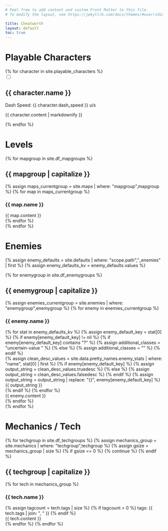 ```yaml
---
# Feel free to add content and custom Front Matter to this file.
# To modify the layout, see https://jekyllrb.com/docs/themes/#overriding-theme-defaults

title: Cheatworth
layout: default
toc: true
---
```

<span id="null">

Playable Characters
===

<div id="characters">
{% for character in site.playable_characters %}
    <div class="character character-{{ character.name | slugify }}">
        <input type="checkbox" id="toggle-char-{{ character.name | slugify }}" class="unfolder">
        <label for="toggle-char-{{ character.name | slugify }}" class="toggle-label">
            <div class="character-header">
                <div>
                    <h2 id="character-{{ character.name | slugify }}">{{ character.name }}</h2>
                </div>
                <div id="charstats-{{ character.name | slugify }}" class="charstats">
                <!-- FIXME: !! -->
                    <div><span>Dash Speed:</span>
                        {{ character.dash_speed }} u/s
                    </div>
                </div>
            </div>
            <div class="character-content">
                <p>
                    {{ character.content | markdownify }}
                </p>
            </div>
        </label>
    </div>
{% endfor %}
</div>

Levels
===

<div id="maps">
{% for mapgroup in site.df_mapgroups %}
    <div class="maps-{{ mapgroup }}">
        <h2 id="maps-{{ mapgroup | slugify }}">{{ mapgroup | capitalize }}</h2>
        <div class="maps-grouped">
            {% assign maps_currentgroup = site.maps | where: "mapgroup",mapgroup %} 
            {% for map in maps_currentgroup %}
                <div class="map">
                    <h3 id="maps-level-{{ map.name | slugify }}">{{ map.name }}</h3>
                    <div class="map-content">
                        {{ map.content }}
                    </div>
                </div>
            {% endfor %}
        </div>
    </div>
{% endfor %}
</div>

Enemies
===

{% assign enemy_defaults = site.defaults | where: "scope.path","_enemies" | first %}
{% assign enemy_defaults_kv = enemy_defaults.values %}

<div id="enemies">
{% for enemygroup in site.df_enemygroups %}
    <div class="enemies-{{ enemygroup }}">
        <h2 id="{{ enemygroup }}-enemies">{{ enemygroup | capitalize }}</h2>
        <div class="enemies-grouped">
            {% assign enemies_currentgroup = site.enemies | where: "enemygroup",enemygroup %}
            {% for enemy in enemies_currentgroup %}
                <div class="enemy">
                    <h3 id="enemy-{{ enemy.name | slugify }}">{{ enemy.name }}</h3>
                    <div class="enemy-stats stats">
                        {% for stat in enemy_defaults_kv %}
                            {% assign enemy_default_key = stat[0] %}
                            {% if enemy[enemy_default_key] != nil %}
                                {% if enemy[enemy_default_key] contains "?" %}
                                    {% assign additional_classes = "uncertain-value " %}
                                {% else %}
                                    {% assign additional_classes = "" %}
                                {% endif %}
                                <div class="enemy-stat stat-{{ stat[0] }} stat {{ additional_classes }}">
                                    {% assign clean_desc_values = site.data.pretty_names.enemy_stats | where: "name", stat[0] | first %}
                                    {% if enemy[enemy_default_key] %}
                                        {% assign output_string = clean_desc_values.truedesc %}
                                    {% else %}
                                        {% assign output_string = clean_desc_values.falsedesc %}
                                    {% endif %}
                                    {% assign output_string = output_string | replace: "{}", enemy[enemy_default_key] %}
                                    {{ output_string }}
                                </div>
                            {% endif %}
                        {% endfor %}
                    </div>
                    <div class="enemy-content">
                        {{ enemy.content }}
                    </div>
                </div>
            {% endfor %}
        </div>
    </div>
{% endfor %}
</div>

Mechanics / Tech
===

<div id="tech">
{% for techgroup in site.df_techgroups %}
    {% assign mechanics_group = site.mechanics | where: "techgroup",techgroup %}
    {% assign gsize = mechanics_group | size %}
    {% if gsize == 0 %}
        {% continue %}
    {% endif %}
    <span><h2 id="{{ techgroup }}-tech">{{ techgroup | capitalize }}</h2></span>
    {% for tech in mechanics_group %}
        <div class="tech-{{ tech.name | slugify }}">
            <div class="tech-header">
                <h3 id="{{ tech.name | slugify }}">{{ tech.name }}</h3>
                {% assign tagcount = tech.tags | size %}
                {% if tagcount > 0 %}
                    <span class="tags">
                        <span class="tagprefix">
                            tags:
                        </span>
                        <span>
                            {{ tech.tags | join: ", " }}
                        </span>
                    </span>
                {% endif %}
            </div>
            <div class="tech-content">{{ tech.content }}</div>
        </div>
    {% endfor %}
{% endfor %}
</div>

